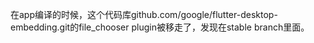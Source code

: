 在app编译的时候，这个代码库github.com/google/flutter-desktop-embedding.git的file_chooser plugin被移走了，发现在stable branch里面。